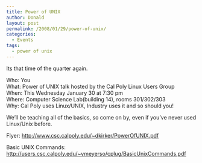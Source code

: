 ```yaml
---
title: Power of UNIX
author: Donald
layout: post
permalink: /2008/01/29/power-of-unix/
categories:
  - Events
tags:
  - power of unix
---
```

Its that time of the quarter again.

Who: You  
What: Power of UNIX talk hosted by the Cal Poly Linux Users Group  
When: This Wednesday January 30 at 7:30 pm  
Where: Computer Science Lab(building 14), rooms 301/302/303  
Why: Cal Poly uses Linux/UNIX, Industry uses it and so should you!

We&#8217;ll be teaching all of the basics, so come on by, even if you&#8217;ve never used Linux/Unix before.

Flyer: <http://www.csc.calpoly.edu/~dkirker/PowerOfUNIX.pdf>

Basic UNIX Commands: <http://users.csc.calpoly.edu/~vmeyerso/cplug/BasicUnixCommands.pdf>